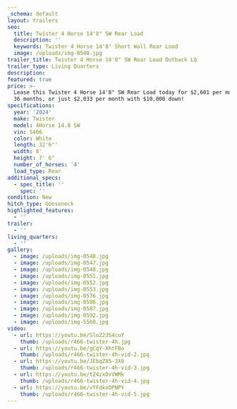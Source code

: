 ```yaml
---
_schema: default
layout: trailers
seo:
  title: Twister 4 Horse 14'8" SW Rear Load
  description: ''
  keywords: Twister 4 Horse 14'8" Short Wall Rear Load
  image: /uploads/img-0548.jpg
trailer_title: Twister 4 Horse 14'8" SW Rear Load Outback LQ
trailer_type: Living Quarters
description:
featured: true
price: >-
  Lease this Twister 4 Horse 14'8" SW Rear Load today for $2,601 per month for
  36 months, or just $2,033 per month with $10,000 down!
specifications:
  year: '2024'
  make: Twister
  model: 4Horse 14.8 SW
  vin: S466
  color: White
  length: 32'6"'
  width: 8'
  height: 7' 6"
  number_of_horses: '4'
  load_type: Rear
additional_specs:
  - spec_title: ''
    spec: ''
condition: New
hitch_type: Gooseneck
highlighted_features:
  - ''
trailer:
  - ''
living_quarters:
  - ''
gallery:
  - image: /uploads/img-0548.jpg
  - image: /uploads/img-0547.jpg
  - image: /uploads/img-0548.jpg
  - image: /uploads/img-0551.jpg
  - image: /uploads/img-0552.jpg
  - image: /uploads/img-0553.jpg
  - image: /uploads/img-0576.jpg
  - image: /uploads/img-0586.jpg
  - image: /uploads/img-0587.jpg
  - image: /uploads/img-0592.jpg
  - image: /uploads/img-5560.jpg
video:
  - url: https://youtu.be/SloZ23S4cuY
    thumb: /uploads/r466-twister-4h.jpg
  - url: https://youtu.be/gCqY-XhtFBo
    thumb: /uploads/r466-twister-4h-vid-2.jpg
  - url: https://youtu.be/JEbqZ85-JX0
    thumb: /uploads/r466-twister-4h-vid-3.jpg
  - url: https://youtu.be/tZ4zxOvVWMk
    thumb: /uploads/r466-twister-4h-vid-4.jpg
  - url: https://youtu.be/vYFdkoOPNPY
    thumb: /uploads/r466-twister-4h-vid-5.jpg
---
```

